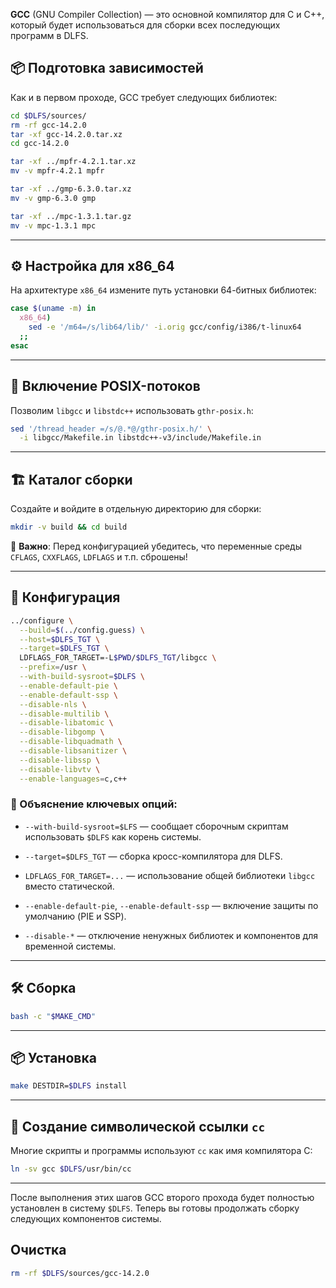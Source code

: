 
**GCC** (GNU Compiler Collection) — это основной компилятор для C и C++, который будет использоваться для сборки всех последующих программ в DLFS.

## 📦 Подготовка зависимостей

Как и в первом проходе, GCC требует следующих библиотек:

```bash
cd $DLFS/sources/
rm -rf gcc-14.2.0
tar -xf gcc-14.2.0.tar.xz 
cd gcc-14.2.0

tar -xf ../mpfr-4.2.1.tar.xz
mv -v mpfr-4.2.1 mpfr

tar -xf ../gmp-6.3.0.tar.xz
mv -v gmp-6.3.0 gmp

tar -xf ../mpc-1.3.1.tar.gz
mv -v mpc-1.3.1 mpc
```

---

## ⚙️ Настройка для x86_64

На архитектуре `x86_64` измените путь установки 64-битных библиотек:

```bash
case $(uname -m) in
  x86_64)
    sed -e '/m64=/s/lib64/lib/' -i.orig gcc/config/i386/t-linux64
  ;;
esac
```

---

## 🧵 Включение POSIX-потоков

Позволим `libgcc` и `libstdc++` использовать `gthr-posix.h`:

```bash
sed '/thread_header =/s/@.*@/gthr-posix.h/' \
  -i libgcc/Makefile.in libstdc++-v3/include/Makefile.in
```

---

## 🏗️ Каталог сборки

Создайте и войдите в отдельную директорию для сборки:

```bash
mkdir -v build && cd build
```

🛑 **Важно**: Перед конфигурацией убедитесь, что переменные среды `CFLAGS`, `CXXFLAGS`, `LDFLAGS` и т.п. сброшены!

---

## 🧪 Конфигурация

```bash
../configure \
  --build=$(../config.guess) \
  --host=$DLFS_TGT \
  --target=$DLFS_TGT \
  LDFLAGS_FOR_TARGET=-L$PWD/$DLFS_TGT/libgcc \
  --prefix=/usr \
  --with-build-sysroot=$DLFS \
  --enable-default-pie \
  --enable-default-ssp \
  --disable-nls \
  --disable-multilib \
  --disable-libatomic \
  --disable-libgomp \
  --disable-libquadmath \
  --disable-libsanitizer \
  --disable-libssp \
  --disable-libvtv \
  --enable-languages=c,c++
```

### 📌 Объяснение ключевых опций:

- `--with-build-sysroot=$LFS` — сообщает сборочным скриптам использовать `$DLFS` как корень системы.
    
- `--target=$DLFS_TGT` — сборка кросс-компилятора для DLFS.
    
- `LDFLAGS_FOR_TARGET=...` — использование общей библиотеки `libgcc` вместо статической.
    
- `--enable-default-pie`, `--enable-default-ssp` — включение защиты по умолчанию (PIE и SSP).
    
- `--disable-*` — отключение ненужных библиотек и компонентов для временной системы.
    

---

## 🛠️ Сборка

```bash
bash -c "$MAKE_CMD"
```

---

## 📦 Установка

```bash
make DESTDIR=$DLFS install
```

---

## 🔗 Создание символической ссылки `cc`

Многие скрипты и программы используют `cc` как имя компилятора C:

```bash
ln -sv gcc $DLFS/usr/bin/cc
```

---

После выполнения этих шагов GCC второго прохода будет полностью установлен в систему `$DLFS`. Теперь вы готовы продолжать сборку следующих компонентов системы.

## Очистка

```bash
rm -rf $DLFS/sources/gcc-14.2.0
```
